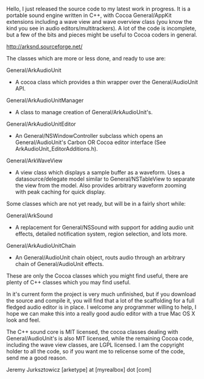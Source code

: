 Hello,
I just released the source code to my latest work in progress. It is a portable sound engine written in C++, with Cocoa General/AppKit extensions including a wave view and wave overview class (you know the kind you see in audio editors/multitrackers). A lot of the code is incomplete, but a few of the bits and pieces might be useful to Cocoa coders in general.

http://arksnd.sourceforge.net/

The classes which are more or less done, and ready to use are:

General/ArkAudioUnit		
- A cocoa class which provides a thin wrapper over the General/AudioUnit API.

General/ArkAudioUnitManager
- A class to manage creation of General/ArkAudioUnit's.

General/ArkAudioUnitEditor
- An General/NSWindowController subclass which opens an General/AudioUnit's Carbon OR Cocoa editor interface (See ArkAudioUnit_EditorAdditions.h).

General/ArkWaveView
- A view class which displays a sample buffer as a waveform. Uses a datasource/delegate model similar to General/NSTableView to separate the view from the model. Also provides arbitrary waveform zooming with peak caching for quick display.

Some classes which are not yet ready, but will be in a fairly short while:

General/ArkSound
- A replacement for General/NSSound with support for adding audio unit effects, detailed notification system, region selection, and lots more.

General/ArkAudioUnitChain
- An General/AudioUnit chain object, routs audio through an arbitrary chain of General/AudioUnit effects.

These are only the Cocoa classes which you might find useful, there are plenty of C++ classes which you may find useful.

In it's current form the project is very much unfinished, but if you download the source and compile it, you will find that a lot of the scaffolding for a full fledged audio editor is in place. I welcome any programmer willing to help, I hope we can make this into a really good audio editor with a true Mac OS X look and feel.

The C++ sound core is MIT licensed, the cocoa classes dealing with General/AudioUnit's is also MIT licensed, while the remaining Cocoa code, including the wave view classes, are LGPL licensed. I am the copyright holder to all the code, so if you want me to relicense some of the code, send me a good reason.

Jeremy Jurksztowicz [arketype] at [myrealbox] dot [com]